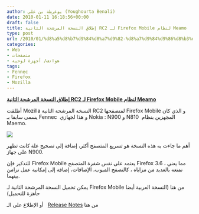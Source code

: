 ```yaml
---
author: يوغرطة بن علي (Youghourta Benali)
date: 2010-01-11 16:18:56+00:00
draft: false
title: إطلاق النسخة المرشحة الثانية RC2 لـ Firefox Mobile لنظام Meamo
type: post
url: /2010/01/%d8%a5%d8%b7%d9%84%d8%a7%d9%82-%d8%a7%d9%84%d9%86%d8%b3%d8%ae%d8%a9-%d8%a7%d9%84%d9%85%d8%b1%d8%b4%d8%ad%d8%a9-%d8%a7%d9%84%d8%ab%d8%a7%d9%86%d9%8a%d8%a9-rc2-%d9%84%d9%80-firefox-mobile-%d9%84%d9%86/
categories:
- Web
- متصفحات
- هواتف/ أجهزة لوحية
tags:
- Fennec
- Firefox
- Mozilla
---
```


[**إطلاق النسخة المرشحة الثانية RC2 لـ Firefox Mobile لنظام Meamo**](https://www.it-scoop.com/2010/01/%d8%a5%d8%b7%d9%84%d8%a7%d9%82-%d8%a7%d9%84%d9%86%d8%b3%d8%ae%d8%a9-%d8%a7%d9%84%d9%85%d8%b1%d8%b4%d8%ad%d8%a9-%d8%a7%d9%84%d8%ab%d8%a7%d9%86%d9%8a%d8%a9-rc2-%d9%84%d9%80-firefox-mobile-%d9%84%d9%86/)


أطلقت Mozilla النسخة المرشحة الثانية RC2 لمتصفحها Firefox Mobile و الذي كان يسمى سابقا بـ Fennec  و هذا لجهازي Nokia : N900 و N810  المجهزين بنظام Maemo.

[![](http://djug.developpez.com/rsc/fennec.png)
](https://www.it-scoop.com/2010/01/%d8%a5%d8%b7%d9%84%d8%a7%d9%82-%d8%a7%d9%84%d9%86%d8%b3%d8%ae%d8%a9-%d8%a7%d9%84%d9%85%d8%b1%d8%b4%d8%ad%d8%a9-%d8%a7%d9%84%d8%ab%d8%a7%d9%86%d9%8a%d8%a9-rc2-%d9%84%d9%80-firefox-mobile-%d9%84%d9%86/)

أهم ما جاءت به هذه النسخة هو تسريع المتصفح أكثر، إضافة إلى تصحيح علة كانت تظهر على جهاز N900.

للتذكير فإن Firefox Mobile يعتمد على نفس شفرة المتصفح Firefox 3.6 ، مما يعني تمتعه بالعديد من مزاياه ، كالتصفح المبوب، الإضافات، إضافة إلى إمكانية عمل تزامن بينهما.

يمكن تحميل النسخة المرشحة الثانية لـ Firefox Mobile من هنا (النسخة العربية أيضا جاهزة للتحميل)

أو الإطلاع على الـ   [Release Notes](https://www.mozilla.com/en-US/mobile/1.0/releasenotes/) من هنا
